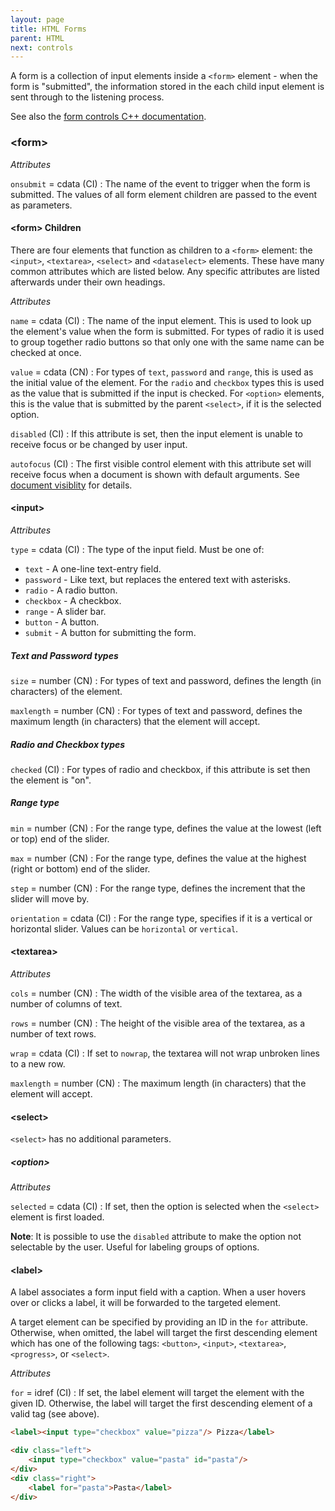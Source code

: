 ```yaml
---
layout: page
title: HTML Forms
parent: HTML
next: controls
---
```


A form is a collection of input elements inside a `<form>` element - when the form is "submitted", the information stored in the each child input element is sent through to the listening process.

See also the [form controls C++ documentation]({{"pages/cpp_manual/element_packages/form.html"|relative_url}}).

### \<form\>

_Attributes_

`onsubmit` = cdata (CI)
: The name of the event to trigger when the form is submitted. The values of all form element children are passed to the event as parameters.

#### \<form\> Children

There are four elements that function as children to a `<form>` element: the `<input>`, `<textarea>`, `<select>` and `<dataselect>` elements. These have many common attributes which are listed below. Any specific attributes are listed afterwards under their own headings.

_Attributes_

`name` = cdata (CI)
: The name of the input element. This is used to look up the element's value when the form is submitted. For types of radio it is used to group together radio buttons so that only one with the same name can be checked at once.

`value` = cdata (CN)
: For types of `text`, `password` and `range`, this is used as the initial value of the element. For the `radio` and `checkbox` types this is used as the value that is submitted if the input is checked. For `<option>` elements, this is the value that is submitted by the parent `<select>`, if it is the selected option.

`disabled` (CI)
: If this attribute is set, then the input element is unable to receive focus or be changed by user input.

`autofocus` (CI)
: The first visible control element with this attribute set will receive focus when a document is shown with default arguments. See [document visiblity](../cpp_manual/documents.html#visibility) for details.

#### \<input\>

_Attributes_

`type` = cdata (CI)
: The type of the input field. Must be one of:
* `text` - A one-line text-entry field.
* `password` - Like text, but replaces the entered text with asterisks.
* `radio` - A radio button.
* `checkbox` - A checkbox.
* `range` - A slider bar.
* `button` - A button. 
* `submit` - A button for submitting the form. 

##### Text and Password types

`size` = number (CN)
: For types of text and password, defines the length (in characters) of the element.

`maxlength` = number (CN)
: For types of text and password, defines the maximum length (in characters) that the element will accept.

##### Radio and Checkbox types

`checked` (CI)
: For types of radio and checkbox, if this attribute is set then the element is "on".

##### Range type

`min` = number (CN)
: For the range type, defines the value at the lowest (left or top) end of the slider.

`max` = number (CN)
: For the range type, defines the value at the highest (right or bottom) end of the slider.

`step` = number (CN)
: For the range type, defines the increment that the slider will move by.

`orientation` = cdata (CI)
: For the range type, specifies if it is a vertical or horizontal slider. Values can be `horizontal` or `vertical`.

#### \<textarea\>

_Attributes_

`cols` = number (CN)
: The width of the visible area of the textarea, as a number of columns of text.

`rows` = number (CN)
: The height of the visible area of the textarea, as a number of text rows.

`wrap` = cdata (CI)
: If set to `nowrap`, the textarea will not wrap unbroken lines to a new row.

`maxlength` = number (CN)
: The maximum length (in characters) that the element will accept.

#### \<select\>

`<select>` has no additional parameters.

##### \<option\>

_Attributes_

`selected` = cdata (CI)
: If set, then the option is selected when the `<select>` element is first loaded.

**Note**: It is possible to use the `disabled` attribute to make the option not selectable by the user. Useful for labeling groups of options.

#### \<label\>

A label associates a form input field with a caption. When a user hovers over or clicks a label, it will be forwarded to the targeted element.

A target element can be specified by providing an ID in the `for` attribute. Otherwise, when omitted, the label will target the first descending element which has one of the following tags: `<button>`, `<input>`, `<textarea>`, `<progress>`, or `<select>`.

_Attributes_

`for` = idref (CI)
: If set, the label element will target the element with the given ID. Otherwise, the label will target the first descending element of a valid tag (see above).

```html
<label><input type="checkbox" value="pizza"/> Pizza</label>

<div class="left">
	<input type="checkbox" value="pasta" id="pasta"/>
</div>
<div class="right">
	<label for="pasta">Pasta</label>
</div>
```
